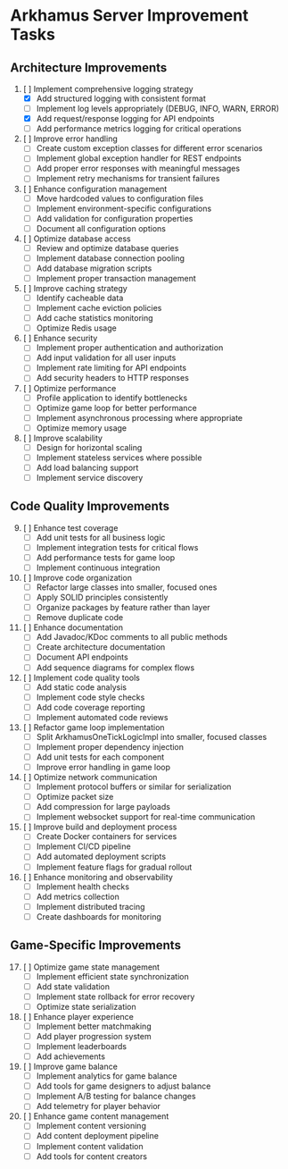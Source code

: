 # Arkhamus Server Improvement Tasks

## Architecture Improvements

1. [ ] Implement comprehensive logging strategy
   - [x] Add structured logging with consistent format
   - [ ] Implement log levels appropriately (DEBUG, INFO, WARN, ERROR)
   - [X] Add request/response logging for API endpoints
   - [ ] Add performance metrics logging for critical operations

2. [ ] Improve error handling
   - [ ] Create custom exception classes for different error scenarios
   - [ ] Implement global exception handler for REST endpoints
   - [ ] Add proper error responses with meaningful messages
   - [ ] Implement retry mechanisms for transient failures

3. [ ] Enhance configuration management
   - [ ] Move hardcoded values to configuration files
   - [ ] Implement environment-specific configurations
   - [ ] Add validation for configuration properties
   - [ ] Document all configuration options

4. [ ] Optimize database access
   - [ ] Review and optimize database queries
   - [ ] Implement database connection pooling
   - [ ] Add database migration scripts
   - [ ] Implement proper transaction management

5. [ ] Improve caching strategy
   - [ ] Identify cacheable data
   - [ ] Implement cache eviction policies
   - [ ] Add cache statistics monitoring
   - [ ] Optimize Redis usage

6. [ ] Enhance security
   - [ ] Implement proper authentication and authorization
   - [ ] Add input validation for all user inputs
   - [ ] Implement rate limiting for API endpoints
   - [ ] Add security headers to HTTP responses

7. [ ] Optimize performance
   - [ ] Profile application to identify bottlenecks
   - [ ] Optimize game loop for better performance
   - [ ] Implement asynchronous processing where appropriate
   - [ ] Optimize memory usage

8. [ ] Improve scalability
   - [ ] Design for horizontal scaling
   - [ ] Implement stateless services where possible
   - [ ] Add load balancing support
   - [ ] Implement service discovery

## Code Quality Improvements

9. [ ] Enhance test coverage
   - [ ] Add unit tests for all business logic
   - [ ] Implement integration tests for critical flows
   - [ ] Add performance tests for game loop
   - [ ] Implement continuous integration

10. [ ] Improve code organization
    - [ ] Refactor large classes into smaller, focused ones
    - [ ] Apply SOLID principles consistently
    - [ ] Organize packages by feature rather than layer
    - [ ] Remove duplicate code

11. [ ] Enhance documentation
    - [ ] Add Javadoc/KDoc comments to all public methods
    - [ ] Create architecture documentation
    - [ ] Document API endpoints
    - [ ] Add sequence diagrams for complex flows

12. [ ] Implement code quality tools
    - [ ] Add static code analysis
    - [ ] Implement code style checks
    - [ ] Add code coverage reporting
    - [ ] Implement automated code reviews

13. [ ] Refactor game loop implementation
    - [ ] Split ArkhamusOneTickLogicImpl into smaller, focused classes
    - [ ] Implement proper dependency injection
    - [ ] Add unit tests for each component
    - [ ] Improve error handling in game loop

14. [ ] Optimize network communication
    - [ ] Implement protocol buffers or similar for serialization
    - [ ] Optimize packet size
    - [ ] Add compression for large payloads
    - [ ] Implement websocket support for real-time communication

15. [ ] Improve build and deployment process
    - [ ] Create Docker containers for services
    - [ ] Implement CI/CD pipeline
    - [ ] Add automated deployment scripts
    - [ ] Implement feature flags for gradual rollout

16. [ ] Enhance monitoring and observability
    - [ ] Implement health checks
    - [ ] Add metrics collection
    - [ ] Implement distributed tracing
    - [ ] Create dashboards for monitoring

## Game-Specific Improvements

17. [ ] Optimize game state management
    - [ ] Implement efficient state synchronization
    - [ ] Add state validation
    - [ ] Implement state rollback for error recovery
    - [ ] Optimize state serialization

18. [ ] Enhance player experience
    - [ ] Implement better matchmaking
    - [ ] Add player progression system
    - [ ] Implement leaderboards
    - [ ] Add achievements

19. [ ] Improve game balance
    - [ ] Implement analytics for game balance
    - [ ] Add tools for game designers to adjust balance
    - [ ] Implement A/B testing for balance changes
    - [ ] Add telemetry for player behavior

20. [ ] Enhance game content management
    - [ ] Implement content versioning
    - [ ] Add content deployment pipeline
    - [ ] Implement content validation
    - [ ] Add tools for content creators
